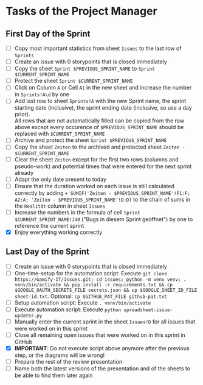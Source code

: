 # Tasks of the Project Manager

## First Day of the Sprint

- [ ] Copy most important statistics from sheet `Issues` to the last row of `Sprints`
- [ ] Create an issue with 0 storypoints that is closed immediately
- [ ] Copy the sheet `Sprint $PREVIOUS_SPRINT_NAME` to `Sprint $CURRENT_SPRINT_NAME`
- [ ] Protect the sheet `Sprint $CURRENT_SPRINT_NAME`
- [ ] Click on Column `A` or Cell `A1` in the new sheet and increase the number in `Sprints!A\d` by one
- [ ] Add last row to sheet `Sprints!A` with the new Sprint name, the sprint starting date (inclusive), the sprint ending date (inclusive, so use a day prior).  
All rows that are not automatically filled can be copied from the row above except every occurence of `$PREVIOUS_SPRINT_NAME` should be replaced with `$CURRENT_SPRINT_NAME`
- [ ] Archive and protect the sheet `Sprint $PREVIOUS_SPRINT_NAME`
- [ ] Copy the sheet `Zeiten` to the archived and protected sheet `Zeiten - $CURRENT_SPRINT_NAME`
- [ ] Clear the sheet `Zeiten` except for the first two rows (columns and pseudo-work) and potential times that were entered for the next sprint already
- [ ] Adapt the only date present to today
- [ ] Ensure that the duration worked on each issue is still calculated correctly by adding `+ SUMIF('Zeiten - $PREVIOUS_SPRINT_NAME'!F1:F; A2:A; 'Zeiten - $PREVIOUS_SPRINT_NAME'!D:D)` to the chain of sums in the `Realität` column in sheet `Issues`
- [ ] Increase the numbers in the formula of cell `Sprint $CURRENT_SPRINT_NAME!J40` ("Bugs in diesem Sprint geöffnet") by one to reference the current sprint
- [x] Enjoy everything working correctly

## Last Day of the Sprint

- [ ] Create an issue with 0 storypoints that is closed immediately
- [ ] One-time-setup for the automation script: Execute `git clone https://Gamify-IT/issues.git; cd issues; python -m venv venv; . venv/bin/activate && pip install -r requirements.txt && cp $GOOGLE_OAUTH_SECRETS_FILE secrets.json && cp $GOOGLE_SHEET_ID_FILE sheet-id.txt`. Optional: `cp $GITHUB_PAT_FILE github-pat.txt`
- [ ] Setup automation script: Execute `. venv/bin/activate`
- [ ] Execute automation script: Execute `python spreadsheet-issue-updater.py`
- [ ] Manually enter the current sprint in the sheet `Issues!D` for all issues that were worked on in this sprint
- [ ] Close all remaining open issues that were worked on in this sprint in GitHub
- [x] **IMPORTANT**: Do not execute script above anymore after the previous step, or the diagrams will be wrong!
- [ ] Prepare the rest of the review presentation
- [ ] Name both the latest versions of the presentation and of the sheets to be able to find them later again
